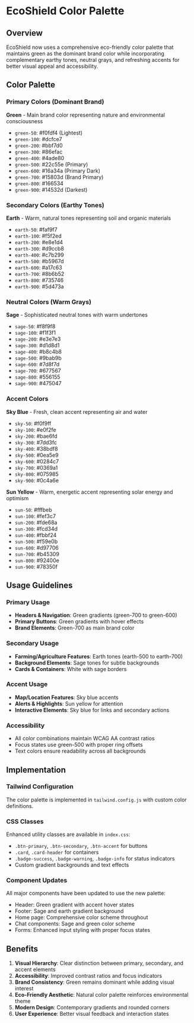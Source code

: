 # EcoShield Color Palette

## Overview
EcoShield now uses a comprehensive eco-friendly color palette that maintains green as the dominant brand color while incorporating complementary earthy tones, neutral grays, and refreshing accents for better visual appeal and accessibility.

## Color Palette

### Primary Colors (Dominant Brand)
**Green** - Main brand color representing nature and environmental consciousness
- `green-50`: #f0fdf4 (Lightest)
- `green-100`: #dcfce7
- `green-200`: #bbf7d0
- `green-300`: #86efac
- `green-400`: #4ade80
- `green-500`: #22c55e (Primary)
- `green-600`: #16a34a (Primary Dark)
- `green-700`: #15803d (Brand Primary)
- `green-800`: #166534
- `green-900`: #14532d (Darkest)

### Secondary Colors (Earthy Tones)
**Earth** - Warm, natural tones representing soil and organic materials
- `earth-50`: #faf9f7
- `earth-100`: #f5f2ed
- `earth-200`: #e8e1d4
- `earth-300`: #d9ccb8
- `earth-400`: #c7b299
- `earth-500`: #b5967d
- `earth-600`: #a17c63
- `earth-700`: #8b6b52
- `earth-800`: #735746
- `earth-900`: #5d473a

### Neutral Colors (Warm Grays)
**Sage** - Sophisticated neutral tones with warm undertones
- `sage-50`: #f8f9f8
- `sage-100`: #f1f3f1
- `sage-200`: #e3e7e3
- `sage-300`: #d1d8d1
- `sage-400`: #b8c4b8
- `sage-500`: #9bab9b
- `sage-600`: #7d8f7d
- `sage-700`: #677567
- `sage-800`: #556155
- `sage-900`: #475047

### Accent Colors

**Sky Blue** - Fresh, clean accent representing air and water
- `sky-50`: #f0f9ff
- `sky-100`: #e0f2fe
- `sky-200`: #bae6fd
- `sky-300`: #7dd3fc
- `sky-400`: #38bdf8
- `sky-500`: #0ea5e9
- `sky-600`: #0284c7
- `sky-700`: #0369a1
- `sky-800`: #075985
- `sky-900`: #0c4a6e

**Sun Yellow** - Warm, energetic accent representing solar energy and optimism
- `sun-50`: #fffbeb
- `sun-100`: #fef3c7
- `sun-200`: #fde68a
- `sun-300`: #fcd34d
- `sun-400`: #fbbf24
- `sun-500`: #f59e0b
- `sun-600`: #d97706
- `sun-700`: #b45309
- `sun-800`: #92400e
- `sun-900`: #78350f

## Usage Guidelines

### Primary Usage
- **Headers & Navigation**: Green gradients (green-700 to green-600)
- **Primary Buttons**: Green gradients with hover effects
- **Brand Elements**: Green-700 as main brand color

### Secondary Usage
- **Farming/Agriculture Features**: Earth tones (earth-500 to earth-700)
- **Background Elements**: Sage tones for subtle backgrounds
- **Cards & Containers**: White with sage borders

### Accent Usage
- **Map/Location Features**: Sky blue accents
- **Alerts & Highlights**: Sun yellow for attention
- **Interactive Elements**: Sky blue for links and secondary actions

### Accessibility
- All color combinations maintain WCAG AA contrast ratios
- Focus states use green-500 with proper ring offsets
- Text colors ensure readability across all backgrounds

## Implementation

### Tailwind Configuration
The color palette is implemented in `tailwind.config.js` with custom color definitions.

### CSS Classes
Enhanced utility classes are available in `index.css`:
- `.btn-primary`, `.btn-secondary`, `.btn-accent` for buttons
- `.card`, `.card-header` for containers
- `.badge-success`, `.badge-warning`, `.badge-info` for status indicators
- Custom gradient backgrounds and text effects

### Component Updates
All major components have been updated to use the new palette:
- Header: Green gradient with accent hover states
- Footer: Sage and earth gradient background
- Home page: Comprehensive color scheme throughout
- Chat components: Sage and green color scheme
- Forms: Enhanced input styling with proper focus states

## Benefits
1. **Visual Hierarchy**: Clear distinction between primary, secondary, and accent elements
2. **Accessibility**: Improved contrast ratios and focus indicators
3. **Brand Consistency**: Green remains dominant while adding visual interest
4. **Eco-Friendly Aesthetic**: Natural color palette reinforces environmental theme
5. **Modern Design**: Contemporary gradients and rounded corners
6. **User Experience**: Better visual feedback and interaction states
